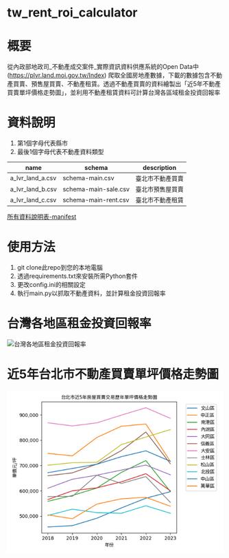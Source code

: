 # tw_rent_roi_calculator

# 概要
從內政部地政司_不動產成交案件_實際資訊資料供應系統的Open Data中 (https://plvr.land.moi.gov.tw/Index) 爬取全國房地產數據，下載的數據包含不動產買賣、預售屋買賣、不動產租賃。透過不動產買賣的資料繪製出「近5年不動產買賣單坪價格走勢圖」，並利用不動產租賃資料可計算台灣各區域租金投資回報率

# 資料說明
1. 第1個字母代表縣市
2. 最後1個字母代表不動產資料類型

name|schema|description
-|-|-
a_lvr_land_a.csv|schema-main.csv|臺北市不動產買賣
a_lvr_land_b.csv|schema-main-sale.csv|臺北市預售屋買賣
a_lvr_land_c.csv|schema-main-rent.csv|臺北市不動產租賃

[所有資料說明表-manifest](https://docs.google.com/spreadsheets/d/1qSuhjntSfDnmu9lnagC09AbsrHQ8Q0qDM3eVSb07LVw/edit#gid=609529863)

# 使用方法
1. git clone此repo到您的本地電腦
2. 透過requirements.txt來安裝所需Python套件
3. 更改config.ini的相關設定
5. 執行main.py以抓取不動產資料，並計算租金投資回報率

# 台灣各地區租金投資回報率
![台灣各地區租金投資回報率](https://docs.google.com/spreadsheets/d/1qSuhjntSfDnmu9lnagC09AbsrHQ8Q0qDM3eVSb07LVw/edit#gid=609529863)

# 近5年台北市不動產買賣單坪價格走勢圖
![台北市不動產買賣單坪價格走勢圖](static/charts/台北市_房屋買賣交易_plt_chart.png)
